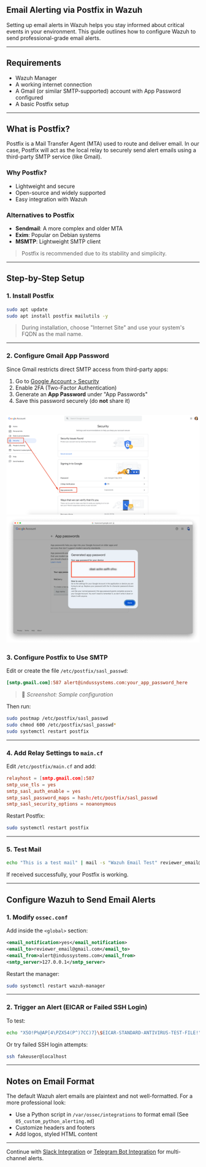## Email Alerting via Postfix in Wazuh

Setting up email alerts in Wazuh helps you stay informed about critical events in your environment. This guide outlines how to configure Wazuh to send professional-grade email alerts.

---

## Requirements

* Wazuh Manager
* A working internet connection
* A Gmail (or similar SMTP-supported) account with App Password configured
* A basic Postfix setup

---

## What is Postfix?

Postfix is a Mail Transfer Agent (MTA) used to route and deliver email. In our case, Postfix will act as the local relay to securely send alert emails using a third-party SMTP service (like Gmail).

### Why Postfix?

* Lightweight and secure
* Open-source and widely supported
* Easy integration with Wazuh

### Alternatives to Postfix

* **Sendmail**: A more complex and older MTA
* **Exim**: Popular on Debian systems
* **MSMTP**: Lightweight SMTP client

> Postfix is recommended due to its stability and simplicity.

---

## Step-by-Step Setup

### 1. Install Postfix

```bash
sudo apt update
sudo apt install postfix mailutils -y
```

> During installation, choose "Internet Site" and use your system's FQDN as the mail name.

---

### 2. Configure Gmail App Password

Since Gmail restricts direct SMTP access from third-party apps:

1. Go to [Google Account > Security](https://myaccount.google.com/security)
2. Enable 2FA (Two-Factor Authentication)
3. Generate an **App Password** under "App Passwords"
4. Save this password securely (do **not** share it)

 ![App password creation step](../assets/App%20password%20creation%20step.png)
![App Password](../assets/App%20Password.png)
---

### 3. Configure Postfix to Use SMTP

Edit or create the file `/etc/postfix/sasl_passwd`:

```ini
[smtp.gmail.com]:587 alert@indussystems.com:your_app_password_here
```

> 📸 *Screenshot: Sample configuration*

Then run:

```bash
sudo postmap /etc/postfix/sasl_passwd
sudo chmod 600 /etc/postfix/sasl_passwd*
sudo systemctl restart postfix
```

---

### 4. Add Relay Settings to `main.cf`

Edit `/etc/postfix/main.cf` and add:

```conf
relayhost = [smtp.gmail.com]:587
smtp_use_tls = yes
smtp_sasl_auth_enable = yes
smtp_sasl_password_maps = hash:/etc/postfix/sasl_passwd
smtp_sasl_security_options = noanonymous
```

Restart Postfix:

```bash
sudo systemctl restart postfix
```

---

### 5. Test Mail

```bash
echo "This is a test mail" | mail -s "Wazuh Email Test" reviewer_email@gmail.com
```

If received successfully, your Postfix is working.

---

## Configure Wazuh to Send Email Alerts

### 1. Modify `ossec.conf`

Add inside the `<global>` section:

```xml
<email_notification>yes</email_notification>
<email_to>reviewer_email@gmail.com</email_to>
<email_from>alert@indussystems.com</email_from>
<smtp_server>127.0.0.1</smtp_server>
```


Restart the manager:

```bash
sudo systemctl restart wazuh-manager
```

---

### 2. Trigger an Alert (EICAR or Failed SSH Login)

To test:

```bash
echo "X5O!P%@AP[4\PZX54(P^)7CC)7}\$EICAR-STANDARD-ANTIVIRUS-TEST-FILE!" > /tmp/eicar.com
```

Or try failed SSH login attempts:

```bash
ssh fakeuser@localhost
```

---

## Notes on Email Format

The default Wazuh alert emails are plaintext and not well-formatted. For a more professional look:

* Use a Python script in `/var/ossec/integrations` to format email (See `05_custom_python_alerting.md`)
* Customize headers and footers
* Add logos, styled HTML content


---

Continue with [Slack Integration](03_slack_integration.md) or [Telegram Bot Integration](04_telegram_integration.md) for multi-channel alerts.
